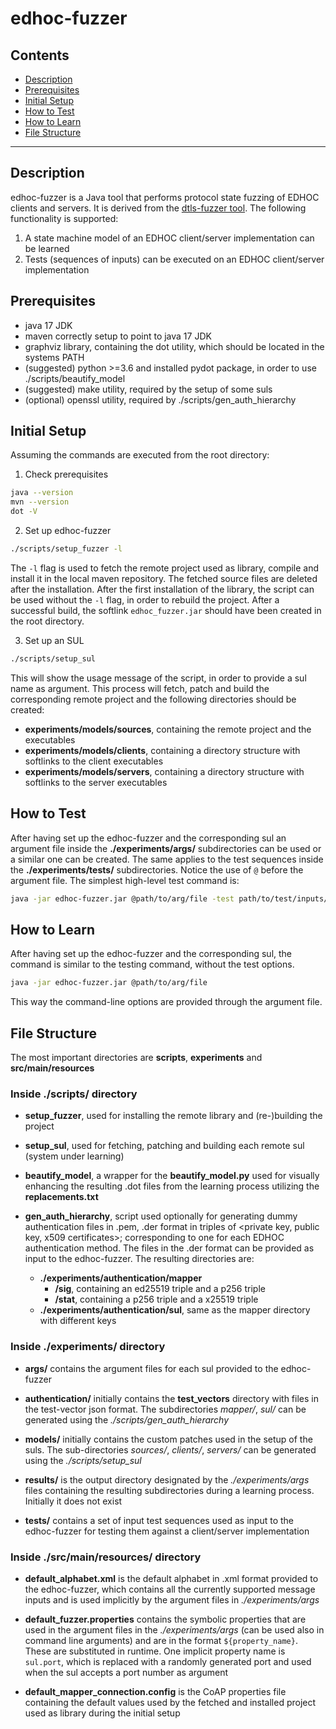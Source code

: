 # edhoc-fuzzer

## Contents

* [Description](#description)
* [Prerequisites](#prerequisites)
* [Initial Setup](#initial-setup)
* [How to Test](#how-to-test)
* [How to Learn](#how-to-learn)
* [File Structure](#file-structure)

--------

## Description

edhoc-fuzzer is a Java tool that performs protocol state fuzzing of EDHOC clients and servers.
It is derived from the [dtls-fuzzer tool](https://github.com/assist-project/dtls-fuzzer).
The following functionality is supported:

1. A state machine model of an EDHOC client/server implementation can be learned
2. Tests (sequences of inputs) can be executed on an EDHOC client/server implementation

## Prerequisites

* java 17 JDK
* maven correctly setup to point to java 17 JDK
* graphviz library, containing the dot utility, which should be located in the systems PATH
* (suggested) python >=3.6 and installed pydot package, in order to use ./scripts/beautify_model
* (suggested) make utility, required by the setup of some suls
* (optional) openssl utility, required by ./scripts/gen_auth_hierarchy

## Initial Setup

Assuming the commands are executed from the root directory:

1. Check prerequisites
```bash
java --version
mvn --version
dot -V
``` 

2. Set up edhoc-fuzzer
```bash
./scripts/setup_fuzzer -l
```
The `-l` flag is used to fetch the remote project used as library, compile and install it in the local maven repository.
The fetched source files are deleted after the installation. After the first installation of the library, the script can
be used without the `-l` flag, in order to rebuild the project. After a successful build, the softlink `edhoc_fuzzer.jar`
should have been created in the root directory.

3. Set up an SUL
```bash
./scripts/setup_sul 
```
This will show the usage message of the script, in order to provide a sul name as argument.
This process will fetch, patch and build the corresponding remote project and the following directories should be created:  
* **experiments/models/sources**, containing the remote project and the executables 
* **experiments/models/clients**, containing a directory structure with softlinks to the client executables
* **experiments/models/servers**, containing a directory structure with softlinks to the server executables


## How to Test
After having set up the edhoc-fuzzer and the corresponding sul an argument file inside the **./experiments/args/**
subdirectories can be used or a similar one can be created. The same applies to the test sequences inside the
**./experiments/tests/** subdirectories. Notice the use of `@` before the argument file.
The simplest high-level test command is:
```bash
java -jar edhoc-fuzzer.jar @path/to/arg/file -test path/to/test/inputs/file
```

## How to Learn
After having set up the edhoc-fuzzer and the corresponding sul, the command is similar to the testing command,
without the test options.
```bash
java -jar edhoc-fuzzer.jar @path/to/arg/file
```
This way the command-line options are provided through the argument file.


## File Structure

The most important directories are **scripts**, **experiments** and **src/main/resources**

### Inside ./scripts/ directory

* **setup_fuzzer**, used for installing the remote library and (re-)building the project


* **setup_sul**, used for fetching, patching and building each remote sul (system under learning)


* **beautify_model**, a wrapper for the **beautify_model.py** used for visually enhancing the resulting .dot files from 
the learning process utilizing the **replacements.txt** 


* **gen_auth_hierarchy**, script used optionally for generating dummy authentication files in .pem, .der format in triples of 
<private key, public key, x509 certificates>; corresponding to one for each EDHOC authentication method. 
The files in the .der format can be provided as input to the edhoc-fuzzer. The resulting directories are: 
  * **./experiments/authentication/mapper**
    * **/sig**, containing an ed25519 triple and a p256 triple
    * **/stat**, containing a p256 triple and a x25519 triple
  * **./experiments/authentication/sul**, same as the mapper directory with different keys


### Inside ./experiments/ directory

* **args/** contains the argument files for each sul provided to the edhoc-fuzzer


* **authentication/** initially contains the **test_vectors** directory with files in the test-vector json format.
The subdirectories *mapper/*, *sul/* can be generated using the *./scripts/gen_auth_hierarchy*


* **models/** initially contains the custom patches used in the setup of the suls. The sub-directories 
*sources/*, *clients/*, *servers/* can be generated using the *./scripts/setup_sul*


* **results/** is the output directory designated by the *./experiments/args* files containing the resulting 
subdirectories during a learning process. Initially it does not exist


* **tests/** contains a set of input test sequences used as input to the edhoc-fuzzer for testing them against
a client/server implementation   


### Inside ./src/main/resources/ directory

* **default_alphabet.xml** is the default alphabet in .xml format provided to the edhoc-fuzzer, which contains all the
currently supported message inputs and is used implicitly by the argument files in *./experiments/args* 


* **default_fuzzer.properties** contains the symbolic properties that are used in the argument files in the 
*./experiments/args* (can be used also in command line arguments) and are in the format `${property_name}`.
These are substituted in runtime. One implicit property name is `sul.port`, which is replaced with a randomly generated
port and used when the sul accepts a port number as argument


* **default_mapper_connection.config** is the CoAP properties file containing the default values used by
the fetched and installed project used as library during the initial setup
